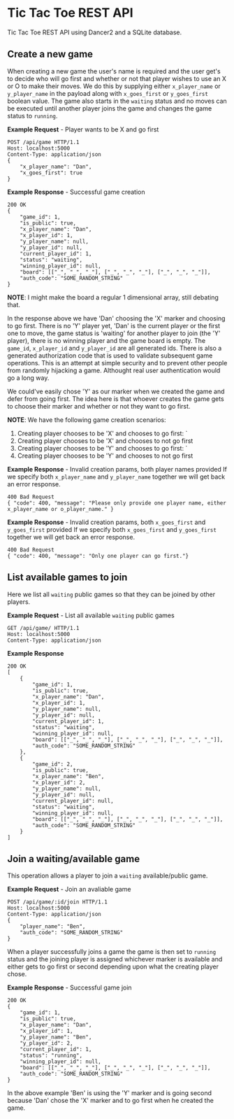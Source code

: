# Tic Tac Toe REST API

Tic Tac Toe REST API using Dancer2 and a SQLite database.

## Create a new game

When creating a new game the user's name is required and the user get's to decide who will go first and whether or not
that player wishes to use an X or O to make their moves. We do this by supplying either `x_player_name` or
`y_player_name` in the payload along with `x_goes_first` or `y_goes_first` boolean value. The game also starts
in the `waiting` status and no moves can be executed until another player joins the game and changes the game status
to `running`.

**Example Request** - Player wants to be X and go first
```
POST /api/game HTTP/1.1
Host: localhost:5000
Content-Type: application/json
{
    "x_player_name": "Dan",
    "x_goes_first": true
}
```

**Example Response** - Successful game creation
```
200 OK
{
    "game_id": 1,
    "is_public": true,
    "x_player_name": "Dan",
    "x_player_id": 1,
    "y_player_name": null,
    "y_player_id": null,
    "current_player_id": 1,
    "status": "waiting",
    "winning_player_id": null,
    "board": [["_", "_", "_"], ["_", "_", "_"], ["_", "_", "_"]],
    "auth_code": "SOME_RANDOM_STRING"
}
```

**NOTE**: I might make the board a regular 1 dimensional array, still debating that.

In the response above we have 'Dan' choosing the 'X' marker and choosing to go first. There is no 'Y' player yet, 'Dan'
is the current player or the first one to move, the game status is 'waiting' for another player to join (the 'Y'
player), there is no winning player and the game board is empty. The `game_id`, `x_player_id` and `y_player_id` are all
generated ids. There is also a generated authorization code that is used to validate subsequent game operations. This is
an attempt at simple security and to prevent other people from randomly hijacking a game. Althought real user
authentication would go a long way.

We could've easily chose 'Y' as our marker when we created the game and defer from going first. The idea here is that whoever creates the game gets to choose their marker and whether or not they want to go first.

**NOTE**: We have the following game creation scenarios:
1. Creating player chooses to be 'X' and chooses to go first: `
2. Creating player chooses to be 'X' and chooses to not go first
3. Creating player chooses to be 'Y' and chooses to go first: `
4. Creating player chooses to be 'Y' and chooses to not go first

**Example Response** - Invalid creation params, both player names provided
If we specify both `x_player_name` and `y_player_name` together we will get back an error response.
```
400 Bad Request
{ "code": 400, "message": "Please only provide one player name, either x_player_name or o_player_name." }
```

**Example Response** - Invalid creation params, both `x_goes_first` and `y_goes_first` provided
If we specify both `x_goes_first` and `y_goes_first` together we will get back an error response.
```
400 Bad Request
{ "code": 400, "message": "Only one player can go first."}
```

## List available games to join

Here we list all `waiting` public games so that they can be joined by other players.

**Example Request** - List all available `waiting` public games
```
GET /api/game/ HTTP/1.1
Host: localhost:5000
Content-Type: application/json
```

**Example Response**
```
200 OK
[
    {
        "game_id": 1,
        "is_public": true,
        "x_player_name": "Dan",
        "x_player_id": 1,
        "y_player_name": null,
        "y_player_id": null,
        "current_player_id": 1,
        "status": "waiting",
        "winning_player_id": null,
        "board": [["_", "_", "_"], ["_", "_", "_"], ["_", "_", "_"]],
        "auth_code": "SOME_RANDOM_STRING"
    },
    {
        "game_id": 2,
        "is_public": true,
        "x_player_name": "Ben",
        "x_player_id": 2,
        "y_player_name": null,
        "y_player_id": null,
        "current_player_id": null,
        "status": "waiting",
        "winning_player_id": null,
        "board": [["_", "_", "_"], ["_", "_", "_"], ["_", "_", "_"]],
        "auth_code": "SOME_RANDOM_STRING"
    }
]
```

## Join a waiting/available game

This operation allows a player to join a `waiting` available/public game.

**Example Request** - Join an avaliable game
```
POST /api/game/:id/join HTTP/1.1
Host: localhost:5000
Content-Type: application/json
{
    "player_name": "Ben",
    "auth_code": "SOME_RANDOM_STRING"
}
```

When a player successfully joins a game the game is then set to `running` status and the joining player is assigned
whichever marker is available and either gets to go first or second depending upon what the creating player chose.

**Example Response** - Successful game join
```
200 OK
{
    "game_id": 1,
    "is_public": true,
    "x_player_name": "Dan",
    "x_player_id": 1,
    "y_player_name": "Ben",
    "y_player_id": 2,
    "current_player_id": 1,
    "status": "running",
    "winning_player_id": null,
    "board": [["_", "_", "_"], ["_", "_", "_"], ["_", "_", "_"]],
    "auth_code": "SOME_RANDOM_STRING"
}
```

In the above example 'Ben' is using the 'Y' marker and is going second because 'Dan' chose the 'X' marker and to go
first when he created the game.

